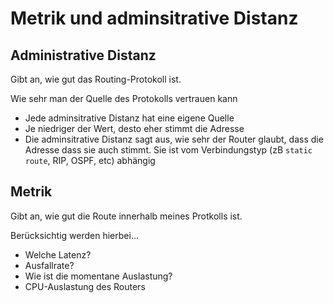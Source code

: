 Metrik und adminsitrative Distanz
====

Administrative Distanz
----

Gibt an, wie gut das Routing-Protokoll ist.

Wie sehr man der Quelle des Protokolls vertrauen kann

- Jede adminsitrative Distanz hat eine eigene Quelle
- Je niedriger der Wert, desto eher stimmt die Adresse
- Die adminsitrative Distanz sagt aus, wie sehr der Router glaubt, dass die Adresse dass sie auch stimmt. Sie ist vom Verbindungstyp (zB ``static route``, RIP, OSPF, etc) abhängig

Metrik
----

Gibt an, wie gut die Route innerhalb meines Protkolls ist.

Berücksichtig werden hierbei...
- Welche Latenz?
- Ausfallrate?
- Wie ist die momentane Auslastung?
- CPU-Auslastung des Routers

